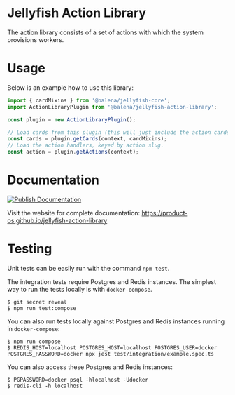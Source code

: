 # Jellyfish Action Library

The action library consists of a set of actions with which the system provisions workers.

# Usage

Below is an example how to use this library:

```js
import { cardMixins } from '@balena/jellyfish-core';
import ActionLibraryPlugin from '@balena/jellyfish-action-library';

const plugin = new ActionLibraryPlugin();

// Load cards from this plugin (this will just include the action cards)
const cards = plugin.getCards(context, cardMixins);
// Load the action handlers, keyed by action slug.
const action = plugin.getActions(context);
```

# Documentation

[![Publish Documentation](https://github.com/product-os/jellyfish-action-library/actions/workflows/publish-docs.yml/badge.svg)](https://github.com/product-os/jellyfish-action-library/actions/workflows/publish-docs.yml)

Visit the website for complete documentation: https://product-os.github.io/jellyfish-action-library

# Testing

Unit tests can be easily run with the command `npm test`.

The integration tests require Postgres and Redis instances. The simplest way to run the tests locally is with `docker-compose`.

```
$ git secret reveal
$ npm run test:compose
```

You can also run tests locally against Postgres and Redis instances running in `docker-compose`:
```
$ npm run compose
$ REDIS_HOST=localhost POSTGRES_HOST=localhost POSTGRES_USER=docker POSTGRES_PASSWORD=docker npx jest test/integration/example.spec.ts
```

You can also access these Postgres and Redis instances:
```
$ PGPASSWORD=docker psql -hlocalhost -Udocker
$ redis-cli -h localhost
```
